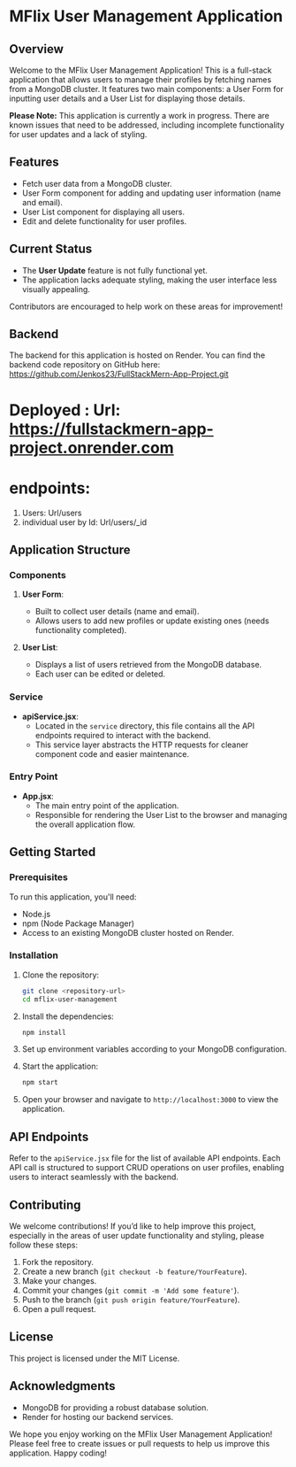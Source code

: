 # MFlix User Management Application

## Overview

Welcome to the MFlix User Management Application! This is a full-stack application that allows users to manage their profiles by fetching names from a MongoDB cluster. It features two main components: a User Form for inputting user details and a User List for displaying those details.

**Please Note:** This application is currently a work in progress. There are known issues that need to be addressed, including incomplete functionality for user updates and a lack of styling.

## Features

- Fetch user data from a MongoDB cluster.
- User Form component for adding and updating user information (name and email).
- User List component for displaying all users.
- Edit and delete functionality for user profiles.

## Current Status

- The **User Update** feature is not fully functional yet.
- The application lacks adequate styling, making the user interface less visually appealing.
  
Contributors are encouraged to help work on these areas for improvement!

## Backend
The backend for this application is hosted on Render. You can find the backend code repository on GitHub here: https://github.com/Jenkos23/FullStackMern-App-Project.git
# Deployed : Url: https://fullstackmern-app-project.onrender.com
# endpoints: 
1. Users: Url/users
2. individual user by Id: Url/users/_id
 

## Application Structure

### Components

1. **User Form**:
   - Built to collect user details (name and email).
   - Allows users to add new profiles or update existing ones (needs functionality completed).

2. **User List**:
   - Displays a list of users retrieved from the MongoDB database.
   - Each user can be edited or deleted.

### Service

- **apiService.jsx**:
  - Located in the `service` directory, this file contains all the API endpoints required to interact with the backend.
  - This service layer abstracts the HTTP requests for cleaner component code and easier maintenance.

### Entry Point

- **App.jsx**:
  - The main entry point of the application.
  - Responsible for rendering the User List to the browser and managing the overall application flow.

## Getting Started

### Prerequisites

To run this application, you'll need:

- Node.js
- npm (Node Package Manager)
- Access to an existing MongoDB cluster hosted on Render.

### Installation

1. Clone the repository:
   ```bash
   git clone <repository-url>
   cd mflix-user-management
   ```

2. Install the dependencies:
   ```bash
   npm install
   ```

3. Set up environment variables according to your MongoDB configuration.

4. Start the application:
   ```bash
   npm start
   ```

5. Open your browser and navigate to `http://localhost:3000` to view the application.

## API Endpoints

Refer to the `apiService.jsx` file for the list of available API endpoints. Each API call is structured to support CRUD operations on user profiles, enabling users to interact seamlessly with the backend.

## Contributing

We welcome contributions! If you’d like to help improve this project, especially in the areas of user update functionality and styling, please follow these steps:

1. Fork the repository.
2. Create a new branch (`git checkout -b feature/YourFeature`).
3. Make your changes.
4. Commit your changes (`git commit -m 'Add some feature'`).
5. Push to the branch (`git push origin feature/YourFeature`).
6. Open a pull request.

## License

This project is licensed under the MIT License.

## Acknowledgments

- MongoDB for providing a robust database solution.
- Render for hosting our backend services.

We hope you enjoy working on the MFlix User Management Application! Please feel free to create issues or pull requests to help us improve this application. Happy coding!
